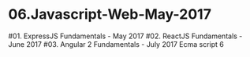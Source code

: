 # 06.Javascript-Web-May-2017
  #01. ExpressJS Fundamentals - May 2017
  #02. ReactJS Fundamentals - June 2017
  #03. Angular 2 Fundamentals - July 2017
Ecma script 6
